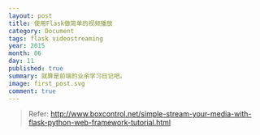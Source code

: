 ```yaml
---
layout: post
title: 使用Flask做简单的视频播放
category: Document
tags: flask videostreaming
year: 2015
month: 06
day: 11
published: true
summary: 就算是前端的业余学习日记吧。
image: first_post.svg
comment: true
---
```



> Refer: http://www.boxcontrol.net/simple-stream-your-media-with-flask-python-web-framework-tutorial.html